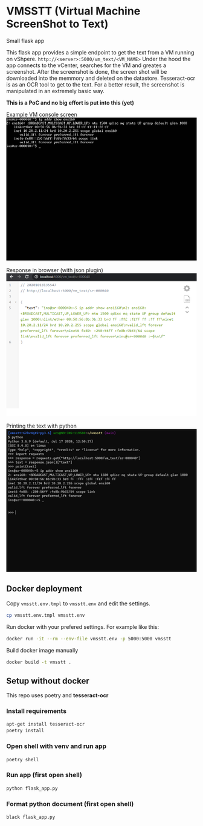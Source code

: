 # VMSSTT (Virtual Machine ScreenShot to Text)

Small flask app

This flask app provides a simple endpoint to get the text from a VM running on vShpere. `http://<server>:5000/vm_text/<VM_NAME>`
Under the hood the app connects to the vCenter, searches for the VM and greates a screenshot. 
After the screenshot is done, the screen shot will be downloaded into the memmory and deleted on the datastore.
Tesseract-ocr is as an OCR tool to get to the text. For a better result, the screenshot is manipulated in an extremely basic way.

**This is a PoC and no big effort is put into this (yet)**

Example VM console screen
![Example VM screenshot](vm_screenshot.png)

Response in browser (with json plugin)
![Example browser output](browser_example.png)

Printing the text with python
![Example python print](python_example.png)

## Docker deployment

Copy `vmsstt.env.tmpl` to `vmsstt.env` and edit the settings.

```bash
cp vmsstt.env.tmpl vmsstt.env
```

Run docker with your prefered settings. For example like this:

```bash
docker run -it --rm --env-file vmsstt.env -p 5000:5000 vmsstt
```

Build docker image manually

```bash
docker build -t vmsstt .
```

## Setup without docker

This repo uses poetry and **tesseract-ocr**

### Install requirements

```bash
apt-get install tesseract-ocr
poetry install
```

### Open shell with venv and run app

```bash
poetry shell
```

### Run app (first open shell)

```bash
python flask_app.py
```

### Format python document (first open shell)

```bash
black flask_app.py
```
